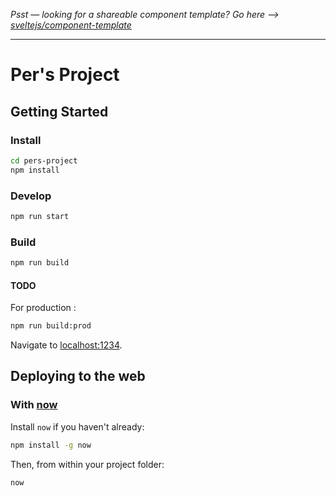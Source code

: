 *Psst — looking for a shareable component template? Go here --> [sveltejs/component-template](https://github.com/sveltejs/component-template)*

---

# Per's Project


## Getting Started

### Install

```bash
cd pers-project
npm install
```

### Develop

```bash
npm run start
```

### Build

```bash
npm run build
```

#### TODO
For production :

```bash
npm run build:prod
```

Navigate to [localhost:1234](http://localhost:1234).


## Deploying to the web

### With [now](https://zeit.co/now)

Install `now` if you haven't already:

```bash
npm install -g now
```

Then, from within your project folder:

```bash
now
```